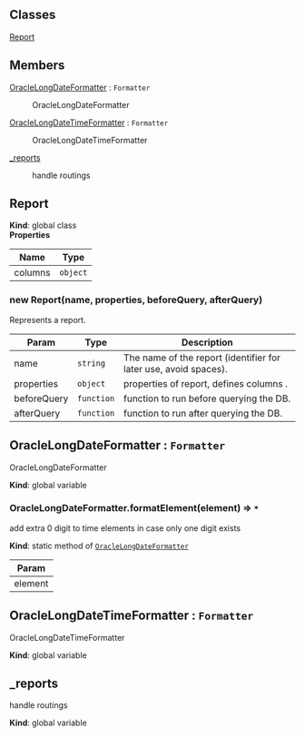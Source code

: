 ## Classes

<dl>
<dt><a href="#Report">Report</a></dt>
<dd></dd>
</dl>

## Members

<dl>
<dt><a href="#OracleLongDateFormatter">OracleLongDateFormatter</a> : <code>Formatter</code></dt>
<dd><p>OracleLongDateFormatter</p>
</dd>
<dt><a href="#OracleLongDateTimeFormatter">OracleLongDateTimeFormatter</a> : <code>Formatter</code></dt>
<dd><p>OracleLongDateTimeFormatter</p>
</dd>
<dt><a href="#_reports">_reports</a></dt>
<dd><p>handle routings</p>
</dd>
</dl>

<a name="Report"></a>

## Report
**Kind**: global class  
**Properties**

| Name | Type |
| --- | --- |
| columns | <code>object</code> | 

<a name="new_Report_new"></a>

### new Report(name, properties, beforeQuery, afterQuery)
Represents a report.


| Param | Type | Description |
| --- | --- | --- |
| name | <code>string</code> | The name of the report (identifier for later use, avoid spaces). |
| properties | <code>object</code> | properties of report, defines columns . |
| beforeQuery | <code>function</code> | function to run before querying the DB. |
| afterQuery | <code>function</code> | function to run after querying the DB. |

<a name="OracleLongDateFormatter"></a>

## OracleLongDateFormatter : <code>Formatter</code>
OracleLongDateFormatter

**Kind**: global variable  
<a name="OracleLongDateFormatter.formatElement"></a>

### OracleLongDateFormatter.formatElement(element) ⇒ <code>\*</code>
add extra 0 digit to time elements in case only one digit exists

**Kind**: static method of [<code>OracleLongDateFormatter</code>](#OracleLongDateFormatter)  

| Param |
| --- |
| element | 

<a name="OracleLongDateTimeFormatter"></a>

## OracleLongDateTimeFormatter : <code>Formatter</code>
OracleLongDateTimeFormatter

**Kind**: global variable  
<a name="_reports"></a>

## \_reports
handle routings

**Kind**: global variable  

